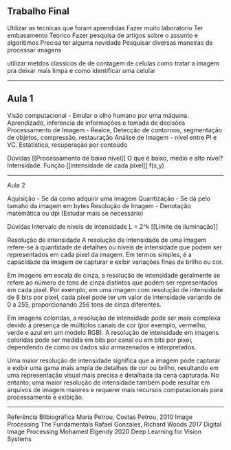 
## Trabalho Final
Utilizar as tecnicas que foram aprendidas
Fazer muito laboratorio
Ter embasamento Teorico
Fazer pesquisa de artigos sobre o assunto e algoritimos
Precisa ter alguma novidade
Pesquisar diversas maneiras de processar imagens

utilizar metdos classicos de de contagem de celulas
como tratar a imagem pra deixar mais limpa e como identificar uma celular

---------------
## Aula 1
Visão computacional - Emular o olho humano por uma máquina. Aprendizado, inferencia de informações e tomada de decisões
Processamento de Imagem - Realce, Detecção de contornos, segmentação de objetos, compressão, restauração
Análise de Imagem - nível entre PI e VC. Estatística, recuperação por conteúdo

Dúvidas
[[Processamento de baixo nível]]
O que é baixo, médio e alto nível?
Intensidade. Função [[intensidade de cada pixel]] f(x,y)

_______________________
Aula 2

Aquisição  - Se dá como adquirir uma imagem
Quantização - Se dá pelo tamaho da imagem em bytes
Resolução de Imagem - Denotação matemática ou dpi (Estudar mais se necessário)

Dúvidas
Intervalo de níveis de intensidade L = 2^k 
[[Limite de iluminação]]

Resolução de intensidade
A resolução de intensidade de uma imagem refere-se à quantidade de detalhes ou níveis de intensidade que podem ser representados em cada pixel da imagem. Em termos simples, é a capacidade da imagem de capturar e exibir variações finas de brilho ou cor.

Em imagens em escala de cinza, a resolução de intensidade geralmente se refere ao número de tons de cinza distintos que podem ser representados em cada pixel. Por exemplo, em uma imagem com resolução de intensidade de 8 bits por pixel, cada pixel pode ter um valor de intensidade variando de 0 a 255, proporcionando 256 tons de cinza diferentes.

Em imagens coloridas, a resolução de intensidade pode ser mais complexa devido à presença de múltiplos canais de cor (por exemplo, vermelho, verde e azul em um modelo RGB). A resolução de intensidade em imagens coloridas pode ser medida em bits por canal ou em bits por pixel, dependendo de como os dados são armazenados e interpretados.

Uma maior resolução de intensidade significa que a imagem pode capturar e exibir uma gama mais ampla de detalhes de cor ou brilho, resultando em uma representação visual mais precisa e detalhada da cena capturada. No entanto, uma maior resolução de intensidade também pode resultar em arquivos de imagem maiores e requerer mais recursos computacionais para processamento e exibição.

----------------

Referência Bilbiográfica
Maria Petrou, Costas Petrou, 2010 Image Processing The Fundamentals
Rafael Gonzales, Richard Woods 2017 Digital Image Processing 
Mohamed Elgendy 2020 Deep Learning for Vision Systems